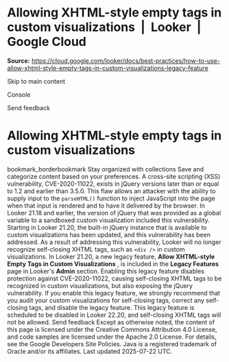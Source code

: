 # Allowing XHTML-style empty tags in custom visualizations  |  Looker  |  Google Cloud

**Source:** https://cloud.google.com/looker/docs/best-practices/how-to-use-allow-xhtml-style-empty-tags-in-custom-visualizations-legacy-feature

Skip to main content 

Console 




Send feedback 
#  Allowing XHTML-style empty tags in custom visualizations
bookmark_borderbookmark Stay organized with collections  Save and categorize content based on your preferences.
A cross-site scripting (XSS) vulnerability, CVE-2020-11022, exists in jQuery versions later than or equal to 1.2 and earlier than 3.5.0. This flaw allows an attacker with the ability to supply input to the `parseHTML()` function to inject JavaScript into the page when that input is rendered and to have it delivered by the browser. In Looker 21.18 and earlier, the version of jQuery that was provided as a global variable to a sandboxed custom visualization included this vulnerability. 
Starting in Looker 21.20, the built-in jQuery instance that is available to custom visualizations has been updated, and this vulnerability has been addressed. As a result of addressing this vulnerability, Looker will no longer recognize self-closing XHTML tags, such as `<div />` in custom visualizations. 
In Looker 21.20, a new legacy feature, **Allow XHTML-style Empty Tags in Custom Visualizations** , is included in the **Legacy Features** page in Looker's **Admin** section. Enabling this legacy feature disables protection against CVE-2020-11022, causing self-closing XHTML tags to be recognized in custom visualizations, but also exposing the jQuery vulnerability. If you enable this legacy feature, we strongly recommend that you audit your custom visualizations for self-closing tags, correct any self-closing tags, and disable the legacy feature. This legacy feature is scheduled to be disabled in Looker 22.20, and self-closing XHTML tags will not be allowed. 
Send feedback 
Except as otherwise noted, the content of this page is licensed under the Creative Commons Attribution 4.0 License, and code samples are licensed under the Apache 2.0 License. For details, see the Google Developers Site Policies. Java is a registered trademark of Oracle and/or its affiliates.
Last updated 2025-07-22 UTC.


